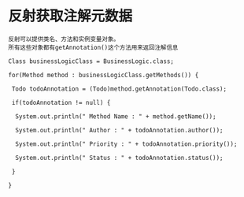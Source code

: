 	
# 反射获取注解元数据

	反射可以提供类名、方法和实例变量对象。
	所有这些对象都有getAnnotation()这个方法用来返回注解信息

	Class businessLogicClass = BusinessLogic.class;

	for(Method method : businessLogicClass.getMethods()) {

	 Todo todoAnnotation = (Todo)method.getAnnotation(Todo.class);

	 if(todoAnnotation != null) {

	  System.out.println(" Method Name : " + method.getName());

	  System.out.println(" Author : " + todoAnnotation.author());

	  System.out.println(" Priority : " + todoAnnotation.priority());

	  System.out.println(" Status : " + todoAnnotation.status());

	 }

	}

# 
